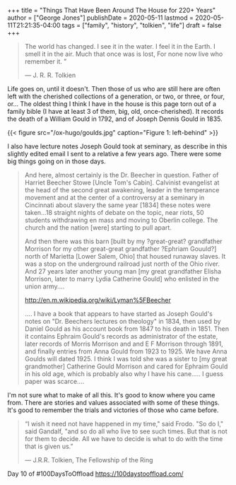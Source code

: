 +++
title = "Things That Have Been Around The House for 220+ Years"
author = ["George Jones"]
publishDate = 2020-05-11
lastmod = 2020-05-11T21:21:35-04:00
tags = ["family", "history", "tolkien", "life"]
draft = false
+++

> The world has changed.
> I see it in the water.
> I feel it in the Earth.
> I smell it in the air.
> Much that once was is lost,
> For none now live who remember it. ”
>
> ― J. R. R. Tolkien

Life goes on, until it doesn't.  Then those of us who are still here
are often left with the cherished collections of a generation, or two,
or three, or four, or...  The oldest thing I think I have in the house
is this page torn out of a family bible (I have at least 3 of them,
big, old, once-cherished).  It records the death of a William Gould in
1792, and of Joseph Dennis Gould in 1835.

<a id="orgecbd4fa"></a>

{{< figure src="/ox-hugo/goulds.jpg" caption="Figure 1: left-behind" >}}

<!--more-->

I also have lecture notes Joseph Gould took at seminary, as describe
in this slightly edited email I sent to a relative a few years ago.
There were some big things going on in those days.

> And here, almost certainly is the Dr. Beecher in question.  Father of
> Harriet Beecher Stowe [Uncle Tom's Cabin].  Calvinist evangelist at
> the head of the second great awakening, leader in the temperance
> movement and at the center of a controversy at a seminary in
> Cincinnati about slavery the same year [1834] these notes were
> taken...18 straight nights of debate on the topic, near riots, 50
> students withdrawing en mass and moving to Oberlin college.  The
> church and the nation [were] starting to pull apart.
>
> And then there was this barn [built by my ?great-great? grandfather
> Morrison for my other great-great grandfather ?Ephriam Gouuld?] north
> of Marietta [Lower Salem, Ohio] that housed runaway slaves. It was a
> stop on the underground railroad just north of the Ohio river. And 27
> years later another young man [my great grandfather Elisha Morrison,
> later to marry Lydia Catherine Gould] who enlisted in the union
> army....
>
> <http://en.m.wikipedia.org/wiki/Lyman%5FBeecher>
>
> .... I have a book that appears to have started as Joseph Gould's
> notes on "Dr. Beechers lectures on theology" in 1834, then used by
> Daniel Gould as his account book from 1847 to his death in 1851.  Then
> it contains Ephraim Gould's records as administrator of the estate,
> later records of Morris Morrison and and E F Morrison through 1891,
> and finally entries from Anna Gould from 1923 to 1925.  We have Anna
> Goulds will dated 1925.  I think I was told she was a sister to [my
> great grandmother] Catherine Gould Morrison and cared for Ephraim
> Gould in his old age, which is probably also why I have his
> cane..... I guess paper was scarce....

I'm not sure what to make of all this.  It's good to know where you
came from.  There are stories and values associated with some of these
things.  It's good to remember the trials and victories of those who
came before.

> “I wish it need not have happened in my time," said Frodo.  "So do I,"
> said Gandalf, "and so do all who live to see such times. But that is
> not for them to decide. All we have to decide is what to do with the
> time that is given us.”
>
> ― J.R.R. Tolkien, The Fellowship of the Ring

Day 10 of #100DaysToOffload <https://100daystooffload.com/>
